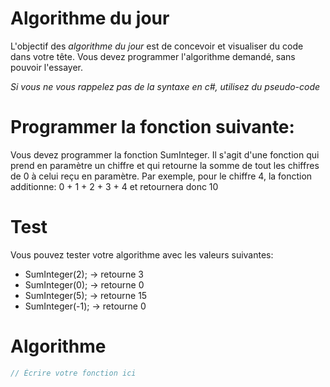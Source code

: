 # Algorithme du jour
L'objectif des *algorithme du jour* est de concevoir et visualiser du code dans votre tête.  Vous devez programmer l'algorithme demandé, sans pouvoir l'essayer.

*Si vous ne vous rappelez pas de la syntaxe en c#, utilisez du pseudo-code*

# Programmer la fonction suivante:
Vous devez programmer la fonction SumInteger. Il s'agit d'une fonction qui prend en paramètre un chiffre et qui retourne la somme de tout les chiffres de 0 à celui reçu en paramètre.
Par exemple, pour le chiffre 4, la fonction additionne: 0 + 1 + 2 + 3 + 4 et retournera donc 10

# Test
Vous pouvez tester votre algorithme avec les valeurs suivantes:
- SumInteger(2); -> retourne 3
- SumInteger(0); -> retourne 0
- SumInteger(5); -> retourne 15
- SumInteger(-1); -> retourne 0

# Algorithme
```c#
// Écrire votre fonction ici

```